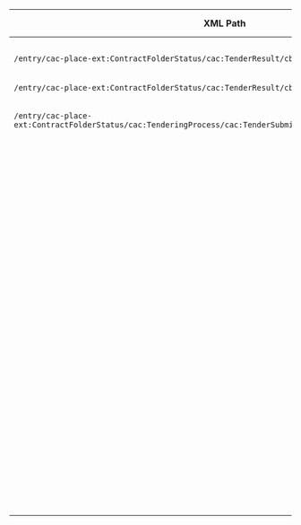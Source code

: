 | XML Path                                                                                                   | Ontology Property | Entity Class | Related Entity Class                 | Subject Generation    | Join Condition | Datatype | Function Name | Function Output |
|-------------------------------------------------------------------------------------------------------------------| --- | --- |--------------------------------------| --- | --- | --- | --- | --- |
|                                                                                                                   | epo:hasProcurementScopeDevidedIntoLot | epo:Procedure | epo:Lot                              | ``http://data.europa.eu/a4g/resource/epo/procedure/codice_$(replace(/entry/id,'https://contrataciondelestado.es/sindicacion/licitacionesPerfilContratante/',''))`` | id==id |  |  |  |
| ``/entry/cac-place-ext:ContractFolderStatus/cac:TenderResult/cbc:AwardDate``                                      | epo:hasAwardDecisionDate | epo:LotAwardOutcome |                                      | ``http://data.europa.eu/a4g/resource/epo/lotAwardOutcome/codice_$(replace(/entry/id,'https://contrataciondelestado.es/sindicacion/licitacionesPerfilContratante/',''))`` |  | xsd:date |  |  |
|                                                                                                                   | epo:describesLot | epo:LotAwardOutcome | epo:Lot                              | ``http://data.europa.eu/a4g/resource/epo/lotAwardOutcome/codice_$(replace(/entry/id,'https://contrataciondelestado.es/sindicacion/licitacionesPerfilContratante/',''))`` | id==id |  |  |  |
| ``/entry/cac-place-ext:ContractFolderStatus/cac:TenderResult/cbc:ReceivedTenderQuantity``                         | epo:hasReceivedTenders | epo:SubmissionStatisticalInformation |                                      | ``http://data.europa.eu/a4g/resource/epo/submissionStatisticalInformation/codice_$(replace(/entry/id,'https://contrataciondelestado.es/sindicacion/licitacionesPerfilContratante/',''))`` |  | xsd:integer |  |  |
|                                                                                                                   | epo:concernsSubmissionsForLot | epo:SubmissionStatisticalInformation | epo:Lot                              | ``http://data.europa.eu/a4g/resource/epo/submissionStatisticalInformation/codice_$(replace(/entry/id,'https://contrataciondelestado.es/sindicacion/licitacionesPerfilContratante/',''))`` | id==id |  |  |  |
| ``/entry/cac-place-ext:ContractFolderStatus/cac:TenderingProcess/cac:TenderSubmissionDeadlinePeriod/cbc:EndDate`` | epo:hasDispatchDate | epo:ResultNotice |                                      | ``http://data.europa.eu/a4g/resource/epo/resultNotice/codice_$(replace(/entry/id,'https://contrataciondelestado.es/sindicacion/licitacionesPerfilContratante/',''))`` |  | xsd:date |  |  |
|                                                                                                                   | epo:refersToRole | epo:ResultNotice | epo:Buyer                            | ``http://data.europa.eu/a4g/resource/epo/resultNotice/codice_$(replace(/entry/id,'https://contrataciondelestado.es/sindicacion/licitacionesPerfilContratante/',''))`` | id==id |  |  |  |
|                                                                                                                   | epo:refersToProcedure | epo:ResultNotice | epo:Procedure                        | ``http://data.europa.eu/a4g/resource/epo/resultNotice/codice_$(replace(/entry/id,'https://contrataciondelestado.es/sindicacion/licitacionesPerfilContratante/',''))`` | id==id |  |  |  |
|                                                                                                                   | epo:usesTechnique | epo:Procedure | epo:FrameworkAgreementTechniqueUsage | ``http://data.europa.eu/a4g/resource/epo/procedure/frameworkAgreementTechniqueUsage/codice_$(replace(/entry/id,'https://contrataciondelestado.es/sindicacion/licitacionesPerfilContratante/',''))`` | id==id |  |  |  |
|                                                                                                                   | epo:hasProcedureType | epo:Procedure | skos:Concept                         | ``http://data.europa.eu/a4g/resource/epo/procedure/codice_$(replace(/entry/id,'https://contrataciondelestado.es/sindicacion/licitacionesPerfilContratante/',''))`` |  |  | procedureType() | OP_DATPRO: <http://publications.europa.eu/resource/authority/procurement-procedure-type/OP_DATPRO> <br> comp-dial: <http://publications.europa.eu/resource/authority/procurement-procedure-type/comp-dial> <br> comp-tend: <http://publications.europa.eu/resource/authority/procurement-procedure-type/comp-tend> <br> innovation: <http://publications.europa.eu/resource/authority/procurement-procedure-type/innovation> <br> neg-w-call: <http://publications.europa.eu/resource/authority/procurement-procedure-type/neg-w-call> <br> neg-wo-call: <http://publications.europa.eu/resource/authority/procurement-procedure-type/neg-wo-call> <br> open: <http://publications.europa.eu/resource/authority/procurement-procedure-type/open> <br> oth-mult: <http://publications.europa.eu/resource/authority/procurement-procedure-type/oth-mult> <br> oth-single: <http://publications.europa.eu/resource/authority/procurement-procedure-type/oth-single> <br> restricted: <http://publications.europa.eu/resource/authority/procurement-procedure-type/restricted> |
